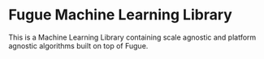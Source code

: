 # Fugue Machine Learning Library

This is a Machine Learning Library containing scale agnostic and platform agnostic algorithms built
on top of Fugue.
